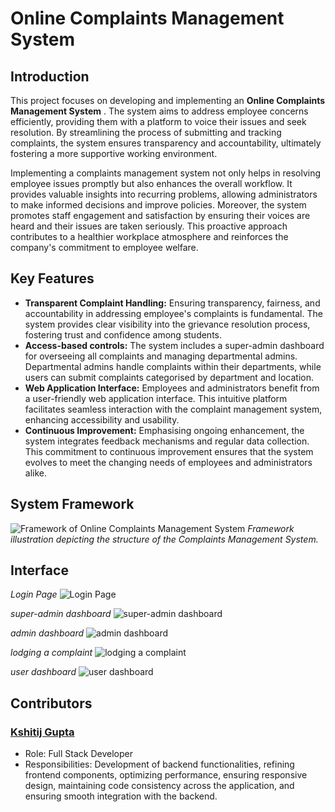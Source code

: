 # Online Complaints Management System
## Introduction
This project focuses on developing and implementing an  **Online Complaints Management System** . The system aims to address employee concerns efficiently, providing them with a platform to voice their issues and seek resolution. By streamlining the process of submitting and tracking complaints, the system ensures transparency and accountability, ultimately fostering a more supportive working environment.

Implementing a complaints management system not only helps in resolving employee issues promptly but also enhances the overall workflow. It provides valuable insights into recurring problems, allowing administrators to make informed decisions and improve policies. Moreover, the system promotes staff engagement and satisfaction by ensuring their voices are heard and their issues are taken seriously. This proactive approach contributes to a healthier workplace atmosphere and reinforces the company's commitment to employee welfare.

## Key Features

 - **Transparent Complaint Handling:** Ensuring transparency, fairness, and accountability in addressing employee's complaints is fundamental. The system provides clear visibility into the grievance resolution process, fostering trust and confidence among students.
 - **Access-based controls:** The system includes a super-admin dashboard for overseeing all complaints and managing departmental admins. Departmental admins handle complaints within their departments, while users can submit complaints categorised by department and location.
 - **Web Application Interface:** Employees and administrators benefit from a user-friendly web application interface. This intuitive platform facilitates seamless interaction with the complaint management system, enhancing accessibility and usability.
 - **Continuous Improvement:** Emphasising ongoing enhancement, the system integrates feedback mechanisms and regular data collection. This commitment to continuous improvement ensures that the system evolves to meet the changing needs of employees and administrators alike.
## System Framework
![Framework of Online Complaints Management System](https://github.com/user-attachments/assets/75d03f29-fcfa-4ef8-be18-3bebffcff251)
*Framework illustration depicting the structure of the Complaints Management System.*
## Interface
*Login Page*
![Login Page](https://github.com/user-attachments/assets/39b8b86c-5d4e-436f-a5fb-f3fd10859520)

*super-admin dashboard*
![super-admin dashboard](https://github.com/user-attachments/assets/dd09c26c-6a0e-47d0-8bf6-22a6ee575206)

*admin dashboard*
![admin dashboard](https://github.com/user-attachments/assets/568dac6a-4624-4efb-8e54-08363e8cc1ac)

*lodging a complaint* 
![lodging a complaint](https://github.com/user-attachments/assets/287e4272-5716-4574-a24b-afce453e2e59)

*user dashboard* 
![user dashboard](https://github.com/user-attachments/assets/5e1c975c-95b5-4005-b6c3-1397c78f701d)


## Contributors
### [Kshitij Gupta](https://github.com/PrimeRick)

 - Role: Full Stack Developer
 - Responsibilities: Development of backend functionalities, refining frontend components, optimizing performance, ensuring responsive design, maintaining code consistency across the application, and ensuring smooth integration with the backend.
